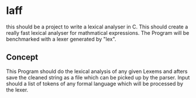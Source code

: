 # laff
this should be a project to write a lexical analyser in C. This should create a really fast lexical analyser for mathmatical expressions. The Program will be benchmarked with a lexer generated by "lex".

## Concept

This Program should do the lexical analysis of any given Lexems and afters save the cleaned string as a file which can be picked up by the parser.
Input should a list of tokens of any formal language which will be processed by the lexer.
